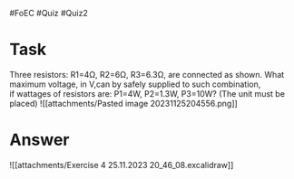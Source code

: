 #FoEC #Quiz #Quiz2 

# Task
Three resistors: R1=4Ω, R2=6Ω, R3=6.3Ω, are connected as shown. What maximum voltage, in V,can by safely supplied to such combination, if wattages of resistors are: P1=4W, P2=1.3W, P3=10W? (The unit must be placed)
![[attachments/Pasted image 20231125204556.png]]

# Answer
![[attachments/Exercise 4 25.11.2023 20_46_08.excalidraw]]